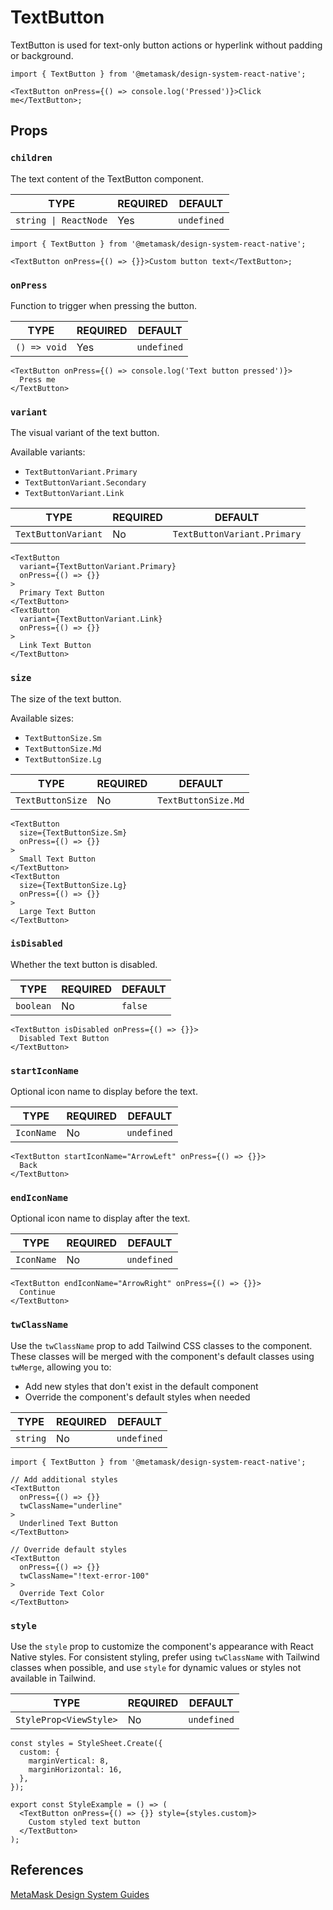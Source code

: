 # TextButton

TextButton is used for text-only button actions or hyperlink without padding or background.

```tsx
import { TextButton } from '@metamask/design-system-react-native';

<TextButton onPress={() => console.log('Pressed')}>Click me</TextButton>;
```

## Props

### `children`

The text content of the TextButton component.

| TYPE                  | REQUIRED | DEFAULT     |
| --------------------- | -------- | ----------- |
| `string \| ReactNode` | Yes      | `undefined` |

```tsx
import { TextButton } from '@metamask/design-system-react-native';

<TextButton onPress={() => {}}>Custom button text</TextButton>;
```

### `onPress`

Function to trigger when pressing the button.

| TYPE         | REQUIRED | DEFAULT     |
| ------------ | -------- | ----------- |
| `() => void` | Yes      | `undefined` |

```tsx
<TextButton onPress={() => console.log('Text button pressed')}>
  Press me
</TextButton>
```

### `variant`

The visual variant of the text button.

Available variants:

- `TextButtonVariant.Primary`
- `TextButtonVariant.Secondary`
- `TextButtonVariant.Link`

| TYPE                | REQUIRED | DEFAULT                     |
| ------------------- | -------- | --------------------------- |
| `TextButtonVariant` | No       | `TextButtonVariant.Primary` |

```tsx
<TextButton
  variant={TextButtonVariant.Primary}
  onPress={() => {}}
>
  Primary Text Button
</TextButton>
<TextButton
  variant={TextButtonVariant.Link}
  onPress={() => {}}
>
  Link Text Button
</TextButton>
```

### `size`

The size of the text button.

Available sizes:

- `TextButtonSize.Sm`
- `TextButtonSize.Md`
- `TextButtonSize.Lg`

| TYPE             | REQUIRED | DEFAULT             |
| ---------------- | -------- | ------------------- |
| `TextButtonSize` | No       | `TextButtonSize.Md` |

```tsx
<TextButton
  size={TextButtonSize.Sm}
  onPress={() => {}}
>
  Small Text Button
</TextButton>
<TextButton
  size={TextButtonSize.Lg}
  onPress={() => {}}
>
  Large Text Button
</TextButton>
```

### `isDisabled`

Whether the text button is disabled.

| TYPE      | REQUIRED | DEFAULT |
| --------- | -------- | ------- |
| `boolean` | No       | `false` |

```tsx
<TextButton isDisabled onPress={() => {}}>
  Disabled Text Button
</TextButton>
```

### `startIconName`

Optional icon name to display before the text.

| TYPE       | REQUIRED | DEFAULT     |
| ---------- | -------- | ----------- |
| `IconName` | No       | `undefined` |

```tsx
<TextButton startIconName="ArrowLeft" onPress={() => {}}>
  Back
</TextButton>
```

### `endIconName`

Optional icon name to display after the text.

| TYPE       | REQUIRED | DEFAULT     |
| ---------- | -------- | ----------- |
| `IconName` | No       | `undefined` |

```tsx
<TextButton endIconName="ArrowRight" onPress={() => {}}>
  Continue
</TextButton>
```

### `twClassName`

Use the `twClassName` prop to add Tailwind CSS classes to the component. These classes will be merged with the component's default classes using `twMerge`, allowing you to:

- Add new styles that don't exist in the default component
- Override the component's default styles when needed

| TYPE     | REQUIRED | DEFAULT     |
| -------- | -------- | ----------- |
| `string` | No       | `undefined` |

```tsx
import { TextButton } from '@metamask/design-system-react-native';

// Add additional styles
<TextButton
  onPress={() => {}}
  twClassName="underline"
>
  Underlined Text Button
</TextButton>

// Override default styles
<TextButton
  onPress={() => {}}
  twClassName="!text-error-100"
>
  Override Text Color
</TextButton>
```

### `style`

Use the `style` prop to customize the component's appearance with React Native styles. For consistent styling, prefer using `twClassName` with Tailwind classes when possible, and use `style` for dynamic values or styles not available in Tailwind.

| TYPE                   | REQUIRED | DEFAULT     |
| ---------------------- | -------- | ----------- |
| `StyleProp<ViewStyle>` | No       | `undefined` |

```tsx
const styles = StyleSheet.Create({
  custom: {
    marginVertical: 8,
    marginHorizontal: 16,
  },
});

export const StyleExample = () => (
  <TextButton onPress={() => {}} style={styles.custom}>
    Custom styled text button
  </TextButton>
);
```

## References

[MetaMask Design System Guides](https://www.notion.so/MetaMask-Design-System-Guides-Design-f86ecc914d6b4eb6873a122b83c12940)
